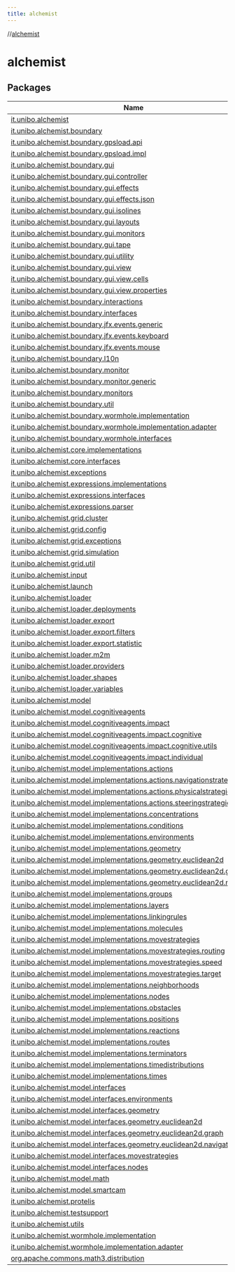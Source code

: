 ```yaml
---
title: alchemist
---
```

//[alchemist](index.html)



# alchemist



## Packages


| Name |
|---|
| [it.unibo.alchemist](alchemist/it.unibo.alchemist/index.html) |
| [it.unibo.alchemist.boundary](alchemist/it.unibo.alchemist.boundary/index.html) |
| [it.unibo.alchemist.boundary.gpsload.api](alchemist/it.unibo.alchemist.boundary.gpsload.api/index.html) |
| [it.unibo.alchemist.boundary.gpsload.impl](alchemist/it.unibo.alchemist.boundary.gpsload.impl/index.html) |
| [it.unibo.alchemist.boundary.gui](alchemist/it.unibo.alchemist.boundary.gui/index.html) | This package contains the Alchemist simulation GUI implementation. |
| [it.unibo.alchemist.boundary.gui.controller](alchemist/it.unibo.alchemist.boundary.gui.controller/index.html) | This package contains all the JavaFX controller classes for FXML layouts. |
| [it.unibo.alchemist.boundary.gui.effects](alchemist/it.unibo.alchemist.boundary.gui.effects/index.html) |
| [it.unibo.alchemist.boundary.gui.effects.json](alchemist/it.unibo.alchemist.boundary.gui.effects.json/index.html) | This package contains all the classes useful to save/load [effect groups](alchemist/it.unibo.alchemist.boundary.gui.effects/-effect-group/index.html) to/from file, in human-readable format (JSON). |
| [it.unibo.alchemist.boundary.gui.isolines](alchemist/it.unibo.alchemist.boundary.gui.isolines/index.html) |
| [it.unibo.alchemist.boundary.gui.layouts](alchemist/it.unibo.alchemist.boundary.gui.layouts/index.html) |
| [it.unibo.alchemist.boundary.gui.monitors](alchemist/it.unibo.alchemist.boundary.gui.monitors/index.html) |
| [it.unibo.alchemist.boundary.gui.tape](alchemist/it.unibo.alchemist.boundary.gui.tape/index.html) |
| [it.unibo.alchemist.boundary.gui.utility](alchemist/it.unibo.alchemist.boundary.gui.utility/index.html) | This package contains some static utility classes for Alchemist GUI. |
| [it.unibo.alchemist.boundary.gui.view](alchemist/it.unibo.alchemist.boundary.gui.view/index.html) | This package contains all the View-specific classes. |
| [it.unibo.alchemist.boundary.gui.view.cells](alchemist/it.unibo.alchemist.boundary.gui.view.cells/index.html) | This package contains all the cells needed for custom {@code ListViews}. |
| [it.unibo.alchemist.boundary.gui.view.properties](alchemist/it.unibo.alchemist.boundary.gui.view.properties/index.html) | This package contains new JavaFX Properties specifically written to be [java.io.Serializable](https://docs.oracle.com/javase/8/docs/api/java/io/Serializable.html) and to be used as [Effects](alchemist/it.unibo.alchemist.boundary.gui.effects/-effect-f-x/index.html) properties. |
| [it.unibo.alchemist.boundary.interactions](alchemist/it.unibo.alchemist.boundary.interactions/index.html) |
| [it.unibo.alchemist.boundary.interfaces](alchemist/it.unibo.alchemist.boundary.interfaces/index.html) |
| [it.unibo.alchemist.boundary.jfx.events.generic](alchemist/it.unibo.alchemist.boundary.jfx.events.generic/index.html) |
| [it.unibo.alchemist.boundary.jfx.events.keyboard](alchemist/it.unibo.alchemist.boundary.jfx.events.keyboard/index.html) |
| [it.unibo.alchemist.boundary.jfx.events.mouse](alchemist/it.unibo.alchemist.boundary.jfx.events.mouse/index.html) |
| [it.unibo.alchemist.boundary.l10n](alchemist/it.unibo.alchemist.boundary.l10n/index.html) | This package contains all utilities for localization. |
| [it.unibo.alchemist.boundary.monitor](alchemist/it.unibo.alchemist.boundary.monitor/index.html) | This package contains generic monitors for various Environments. |
| [it.unibo.alchemist.boundary.monitor.generic](alchemist/it.unibo.alchemist.boundary.monitor.generic/index.html) |
| [it.unibo.alchemist.boundary.monitors](alchemist/it.unibo.alchemist.boundary.monitors/index.html) |
| [it.unibo.alchemist.boundary.util](alchemist/it.unibo.alchemist.boundary.util/index.html) |
| [it.unibo.alchemist.boundary.wormhole.implementation](alchemist/it.unibo.alchemist.boundary.wormhole.implementation/index.html) |
| [it.unibo.alchemist.boundary.wormhole.implementation.adapter](alchemist/it.unibo.alchemist.boundary.wormhole.implementation.adapter/index.html) |
| [it.unibo.alchemist.boundary.wormhole.interfaces](alchemist/it.unibo.alchemist.boundary.wormhole.interfaces/index.html) |
| [it.unibo.alchemist.core.implementations](alchemist/it.unibo.alchemist.core.implementations/index.html) |
| [it.unibo.alchemist.core.interfaces](alchemist/it.unibo.alchemist.core.interfaces/index.html) | This package contains the interfaces to implement in order to create an engine. |
| [it.unibo.alchemist.exceptions](alchemist/it.unibo.alchemist.exceptions/index.html) |
| [it.unibo.alchemist.expressions.implementations](alchemist/it.unibo.alchemist.expressions.implementations/index.html) |
| [it.unibo.alchemist.expressions.interfaces](alchemist/it.unibo.alchemist.expressions.interfaces/index.html) |
| [it.unibo.alchemist.expressions.parser](alchemist/it.unibo.alchemist.expressions.parser/index.html) |
| [it.unibo.alchemist.grid.cluster](alchemist/it.unibo.alchemist.grid.cluster/index.html) |
| [it.unibo.alchemist.grid.config](alchemist/it.unibo.alchemist.grid.config/index.html) |
| [it.unibo.alchemist.grid.exceptions](alchemist/it.unibo.alchemist.grid.exceptions/index.html) |
| [it.unibo.alchemist.grid.simulation](alchemist/it.unibo.alchemist.grid.simulation/index.html) |
| [it.unibo.alchemist.grid.util](alchemist/it.unibo.alchemist.grid.util/index.html) |
| [it.unibo.alchemist.input](alchemist/it.unibo.alchemist.input/index.html) |
| [it.unibo.alchemist.launch](alchemist/it.unibo.alchemist.launch/index.html) |
| [it.unibo.alchemist.loader](alchemist/it.unibo.alchemist.loader/index.html) |
| [it.unibo.alchemist.loader.deployments](alchemist/it.unibo.alchemist.loader.deployments/index.html) |
| [it.unibo.alchemist.loader.export](alchemist/it.unibo.alchemist.loader.export/index.html) |
| [it.unibo.alchemist.loader.export.filters](alchemist/it.unibo.alchemist.loader.export.filters/index.html) |
| [it.unibo.alchemist.loader.export.statistic](alchemist/it.unibo.alchemist.loader.export.statistic/index.html) |
| [it.unibo.alchemist.loader.m2m](alchemist/it.unibo.alchemist.loader.m2m/index.html) |
| [it.unibo.alchemist.loader.providers](alchemist/it.unibo.alchemist.loader.providers/index.html) |
| [it.unibo.alchemist.loader.shapes](alchemist/it.unibo.alchemist.loader.shapes/index.html) |
| [it.unibo.alchemist.loader.variables](alchemist/it.unibo.alchemist.loader.variables/index.html) |
| [it.unibo.alchemist.model](alchemist/it.unibo.alchemist.model/index.html) |
| [it.unibo.alchemist.model.cognitiveagents](alchemist/it.unibo.alchemist.model.cognitiveagents/index.html) |
| [it.unibo.alchemist.model.cognitiveagents.impact](alchemist/it.unibo.alchemist.model.cognitiveagents.impact/index.html) |
| [it.unibo.alchemist.model.cognitiveagents.impact.cognitive](alchemist/it.unibo.alchemist.model.cognitiveagents.impact.cognitive/index.html) |
| [it.unibo.alchemist.model.cognitiveagents.impact.cognitive.utils](alchemist/it.unibo.alchemist.model.cognitiveagents.impact.cognitive.utils/index.html) |
| [it.unibo.alchemist.model.cognitiveagents.impact.individual](alchemist/it.unibo.alchemist.model.cognitiveagents.impact.individual/index.html) |
| [it.unibo.alchemist.model.implementations.actions](alchemist/it.unibo.alchemist.model.implementations.actions/index.html) |
| [it.unibo.alchemist.model.implementations.actions.navigationstrategies](alchemist/it.unibo.alchemist.model.implementations.actions.navigationstrategies/index.html) |
| [it.unibo.alchemist.model.implementations.actions.physicalstrategies](alchemist/it.unibo.alchemist.model.implementations.actions.physicalstrategies/index.html) |
| [it.unibo.alchemist.model.implementations.actions.steeringstrategies](alchemist/it.unibo.alchemist.model.implementations.actions.steeringstrategies/index.html) |
| [it.unibo.alchemist.model.implementations.concentrations](alchemist/it.unibo.alchemist.model.implementations.concentrations/index.html) |
| [it.unibo.alchemist.model.implementations.conditions](alchemist/it.unibo.alchemist.model.implementations.conditions/index.html) |
| [it.unibo.alchemist.model.implementations.environments](alchemist/it.unibo.alchemist.model.implementations.environments/index.html) |
| [it.unibo.alchemist.model.implementations.geometry](alchemist/it.unibo.alchemist.model.implementations.geometry/index.html) |
| [it.unibo.alchemist.model.implementations.geometry.euclidean2d](alchemist/it.unibo.alchemist.model.implementations.geometry.euclidean2d/index.html) |
| [it.unibo.alchemist.model.implementations.geometry.euclidean2d.graph](alchemist/it.unibo.alchemist.model.implementations.geometry.euclidean2d.graph/index.html) |
| [it.unibo.alchemist.model.implementations.geometry.euclidean2d.navigator](alchemist/it.unibo.alchemist.model.implementations.geometry.euclidean2d.navigator/index.html) |
| [it.unibo.alchemist.model.implementations.groups](alchemist/it.unibo.alchemist.model.implementations.groups/index.html) |
| [it.unibo.alchemist.model.implementations.layers](alchemist/it.unibo.alchemist.model.implementations.layers/index.html) |
| [it.unibo.alchemist.model.implementations.linkingrules](alchemist/it.unibo.alchemist.model.implementations.linkingrules/index.html) |
| [it.unibo.alchemist.model.implementations.molecules](alchemist/it.unibo.alchemist.model.implementations.molecules/index.html) |
| [it.unibo.alchemist.model.implementations.movestrategies](alchemist/it.unibo.alchemist.model.implementations.movestrategies/index.html) |
| [it.unibo.alchemist.model.implementations.movestrategies.routing](alchemist/it.unibo.alchemist.model.implementations.movestrategies.routing/index.html) |
| [it.unibo.alchemist.model.implementations.movestrategies.speed](alchemist/it.unibo.alchemist.model.implementations.movestrategies.speed/index.html) |
| [it.unibo.alchemist.model.implementations.movestrategies.target](alchemist/it.unibo.alchemist.model.implementations.movestrategies.target/index.html) |
| [it.unibo.alchemist.model.implementations.neighborhoods](alchemist/it.unibo.alchemist.model.implementations.neighborhoods/index.html) |
| [it.unibo.alchemist.model.implementations.nodes](alchemist/it.unibo.alchemist.model.implementations.nodes/index.html) |
| [it.unibo.alchemist.model.implementations.obstacles](alchemist/it.unibo.alchemist.model.implementations.obstacles/index.html) |
| [it.unibo.alchemist.model.implementations.positions](alchemist/it.unibo.alchemist.model.implementations.positions/index.html) |
| [it.unibo.alchemist.model.implementations.reactions](alchemist/it.unibo.alchemist.model.implementations.reactions/index.html) |
| [it.unibo.alchemist.model.implementations.routes](alchemist/it.unibo.alchemist.model.implementations.routes/index.html) |
| [it.unibo.alchemist.model.implementations.terminators](alchemist/it.unibo.alchemist.model.implementations.terminators/index.html) |
| [it.unibo.alchemist.model.implementations.timedistributions](alchemist/it.unibo.alchemist.model.implementations.timedistributions/index.html) |
| [it.unibo.alchemist.model.implementations.times](alchemist/it.unibo.alchemist.model.implementations.times/index.html) | Time implementations. |
| [it.unibo.alchemist.model.interfaces](alchemist/it.unibo.alchemist.model.interfaces/index.html) |
| [it.unibo.alchemist.model.interfaces.environments](alchemist/it.unibo.alchemist.model.interfaces.environments/index.html) |
| [it.unibo.alchemist.model.interfaces.geometry](alchemist/it.unibo.alchemist.model.interfaces.geometry/index.html) |
| [it.unibo.alchemist.model.interfaces.geometry.euclidean2d](alchemist/it.unibo.alchemist.model.interfaces.geometry.euclidean2d/index.html) |
| [it.unibo.alchemist.model.interfaces.geometry.euclidean2d.graph](alchemist/it.unibo.alchemist.model.interfaces.geometry.euclidean2d.graph/index.html) |
| [it.unibo.alchemist.model.interfaces.geometry.euclidean2d.navigator](alchemist/it.unibo.alchemist.model.interfaces.geometry.euclidean2d.navigator/index.html) |
| [it.unibo.alchemist.model.interfaces.movestrategies](alchemist/it.unibo.alchemist.model.interfaces.movestrategies/index.html) |
| [it.unibo.alchemist.model.interfaces.nodes](alchemist/it.unibo.alchemist.model.interfaces.nodes/index.html) |
| [it.unibo.alchemist.model.math](alchemist/it.unibo.alchemist.model.math/index.html) |
| [it.unibo.alchemist.model.smartcam](alchemist/it.unibo.alchemist.model.smartcam/index.html) |
| [it.unibo.alchemist.protelis](alchemist/it.unibo.alchemist.protelis/index.html) |
| [it.unibo.alchemist.testsupport](alchemist/it.unibo.alchemist.testsupport/index.html) |
| [it.unibo.alchemist.utils](alchemist/it.unibo.alchemist.utils/index.html) |
| [it.unibo.alchemist.wormhole.implementation](alchemist/it.unibo.alchemist.wormhole.implementation/index.html) |
| [it.unibo.alchemist.wormhole.implementation.adapter](alchemist/it.unibo.alchemist.wormhole.implementation.adapter/index.html) |
| [org.apache.commons.math3.distribution](alchemist/org.apache.commons.math3.distribution/index.html) |

